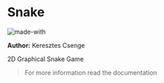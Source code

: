 # Snake

![made-with](https://img.shields.io/badge/Made%20with-Java-1f425f.svg)

**Author:** Keresztes Csenge

2D Graphical Snake Game

> For more information read the documentation
